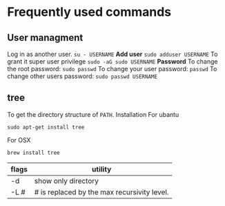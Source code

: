 # Frequently used commands

## **User managment**
Log in as another user.
`su - USERNAME`
**Add user**
`sudo adduser USERNAME`
To grant it super user privilege
`sudo -aG sudo USERNAME`
**Password**
To change the root password:
`sudo passwd`
To change your user password:
`passwd`
To change other users password:
`sudo passwd USERNAME`

## **tree**
To get the directory structure of `PATH`.
Installation
For ubantu
```shell
sudo apt-get install tree
```
For OSX
```shell
brew install tree
```
flags|utility
-----|-------
-d|show only directory
-L #|# is replaced by the max recursivity level.

